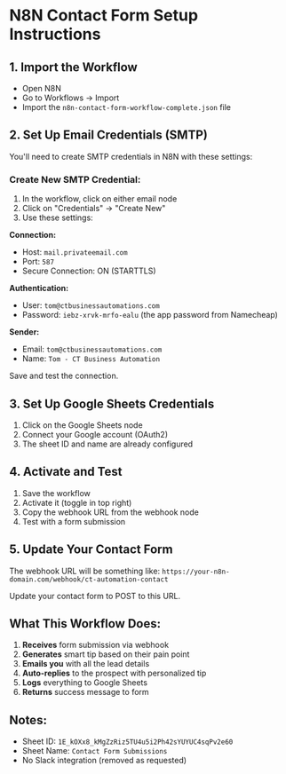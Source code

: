 # N8N Contact Form Setup Instructions

## 1. Import the Workflow
- Open N8N
- Go to Workflows → Import
- Import the `n8n-contact-form-workflow-complete.json` file

## 2. Set Up Email Credentials (SMTP)
You'll need to create SMTP credentials in N8N with these settings:

### Create New SMTP Credential:
1. In the workflow, click on either email node
2. Click on "Credentials" → "Create New"
3. Use these settings:

**Connection:**
- Host: `mail.privateemail.com`
- Port: `587`
- Secure Connection: ON (STARTTLS)

**Authentication:**
- User: `tom@ctbusinessautomations.com`
- Password: `iebz-xrvk-mrfo-ealu` (the app password from Namecheap)

**Sender:**
- Email: `tom@ctbusinessautomations.com`
- Name: `Tom - CT Business Automation`

Save and test the connection.

## 3. Set Up Google Sheets Credentials
1. Click on the Google Sheets node
2. Connect your Google account (OAuth2)
3. The sheet ID and name are already configured

## 4. Activate and Test
1. Save the workflow
2. Activate it (toggle in top right)
3. Copy the webhook URL from the webhook node
4. Test with a form submission

## 5. Update Your Contact Form
The webhook URL will be something like:
`https://your-n8n-domain.com/webhook/ct-automation-contact`

Update your contact form to POST to this URL.

## What This Workflow Does:
1. **Receives** form submission via webhook
2. **Generates** smart tip based on their pain point
3. **Emails you** with all the lead details
4. **Auto-replies** to the prospect with personalized tip
5. **Logs** everything to Google Sheets
6. **Returns** success message to form

## Notes:
- Sheet ID: `1E_kOXx8_kMgZzRiz5TU4u5i2Ph42sYUYUC4sqPv2e60`
- Sheet Name: `Contact Form Submissions`
- No Slack integration (removed as requested)